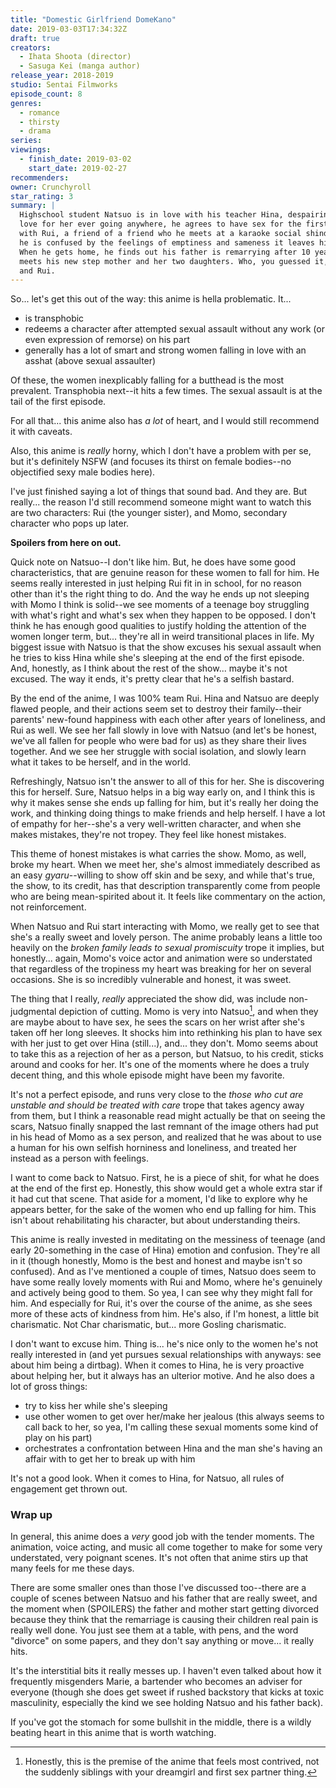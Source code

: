 ```yaml
---
title: "Domestic Girlfriend DomeKano"
date: 2019-03-03T17:34:32Z
draft: true
creators:
  - Ihata Shoota (director)
  - Sasuga Kei (manga author)
release_year: 2018-2019
studio: Sentai Filmworks
episode_count: 8
genres:
  - romance
  - thirsty
  - drama
series:
viewings:
  - finish_date: 2019-03-02
    start_date: 2019-02-27
recommenders:
owner: Crunchyroll
star_rating: 3
summary: |
  Highschool student Natsuo is in love with his teacher Hina, despairing of his
  love for her ever going anywhere, he agrees to have sex for the first time
  with Rui, a friend of a friend who he meets at a karaoke social shindig. And
  he is confused by the feelings of emptiness and sameness it leaves him with.
  When he gets home, he finds out his father is remarrying after 10 years, and
  meets his new step mother and her two daughters. Who, you guessed it, are Hina
  and Rui.
---
```


So... let's get this out of the way: this anime is hella problematic. It...

- is transphobic
- redeems a character after attempted sexual assault without any work (or even
    expression of remorse) on his part
- generally has a lot of smart and strong women falling in love with an asshat
    (above sexual assaulter)

Of these, the women inexplicably falling for a butthead is the most prevalent.
Transphobia next--it hits a few times. The sexual assault is at the tail of the
first episode.

For all that... this anime also has _a lot_ of heart, and I would still
recommend it with caveats.

Also, this anime is _really_ horny, which I don't have a problem with per se,
but it's definitely NSFW (and focuses its thirst on female bodies--no
objectified sexy male bodies here).

I've just finished saying a lot of things that sound bad. And they are. But
really... the reason I'd still recommend someone might want to watch this are
two characters: Rui (the younger sister), and Momo, secondary character who pops
up later.

**Spoilers from here on out.**

Quick note on Natsuo--I don't like him. But, he does have some good
characteristics, that are genuine reason for these women to fall for him. He
seems really interested in just helping Rui fit in in school, for no reason
other than it's the right thing to do. And the way he ends up not sleeping with
Momo I think is solid--we see moments of a teenage boy struggling with what's
right and what's sex when they happen to be opposed. I don't think he has enough
good qualities to justify holding the attention of the women longer term, but...
they're all in weird transitional places in life. My biggest issue with Natsuo is
that the show excuses his sexual assault when he tries to kiss Hina while she's
sleeping at the end of the first episode. And, honestly, as I think about the
rest of the show... maybe it's not excused. The way it ends, it's pretty clear
that he's a selfish bastard.

By the end of the anime, I was 100% team Rui. Hina and Natsuo are deeply flawed
people, and their actions seem set to destroy their family--their parents'
new-found happiness with each other after years of loneliness, and Rui as well.
We see her fall slowly in love with Natsuo (and let's be honest, we've all
fallen for people who were bad for us) as they share their lives together. And
we see her struggle with social isolation, and slowly learn what it takes to be
herself, and in the world.

Refreshingly, Natsuo isn't the answer to all of this for her. She is discovering
this for herself. Sure, Natsuo helps in a big way early on, and I think this is
why it makes sense she ends up falling for him, but it's really her doing the
work, and thinking doing things to make friends and help herself. I have a lot
of empathy for her--she's a very well-written character, and when she makes
mistakes, they're not tropey. They feel like honest mistakes.

This theme of honest mistakes is what carries the show. Momo, as well, broke my
heart. When we meet her, she's almost immediately described as an easy
_gyaru_--willing to show off skin and be sexy, and while that's true, the show,
to its credit, has that description transparently come from people who are being
mean-spirited about it. It feels like commentary on the action, not
reinforcement.

When Natsuo and Rui start interacting with Momo, we really get to see that she's
a really sweet and lovely person. The anime probably leans a little too heavily
on the _broken family leads to sexual promiscuity_ trope it implies, but
honestly... again, Momo's voice actor and animation were so understated that
regardless of the tropiness my heart was breaking for her on several occasions.
She is so incredibly vulnerable and honest, it was sweet.

The thing that I really, _really_ appreciated the show did, was include
non-judgmental depiction of cutting. Momo is very into Natsuo[^1], and when they
are maybe about to have sex, he sees the scars on her wrist after she's taken
off her long sleeves. It shocks him into rethinking his plan to have sex with
her just to get over Hina (still...), and... they don't. Momo seems about to
take this as a rejection of her as a person, but Natsuo, to his credit, sticks
around and cooks for her. It's one of the moments where he does a truly decent
thing, and this whole episode might have been my favorite.

It's not a perfect episode, and runs very close to the _those who cut are
unstable and should be treated with care_ trope that takes agency away from
them, but I think a reasonable read might actually be that on seeing the scars,
Natsuo finally snapped the last remnant of the image others had put in his head
of Momo as a sex person, and realized that he was about to use a human for his
own selfish horniness and loneliness, and treated her instead as a person with
feelings.

I want to come back to Natsuo. First, he is a piece of shit, for what he does at
the end of the first ep. Honestly, this show would get a whole extra star if it
had cut that scene. That aside for a moment, I'd like to explore why he appears
better, for the sake of the women who end up falling for him. This isn't about
rehabilitating his character, but about understanding theirs.

This anime is really invested in meditating on the messiness of teenage (and
early 20-something in the case of Hina) emotion and confusion. They're all in it
(though honestly, Momo is the best and honest and maybe isn't so confused). And
as I've mentioned a couple of times, Natsuo does seem to have some really lovely
moments with Rui and Momo, where he's genuinely and actively being good to them.
So yea, I can see why they might fall for him. And especially for Rui, it's over
the course of the anime, as she sees more of these acts of kindness from him.
He's also, if I'm honest, a little bit charismatic. Not Char charismatic, but...
more Gosling charismatic.

I don't want to excuse him. Thing is... he's nice only to the women he's not
really interested in (and yet pursues sexual relationships with anyways: see
about him being a dirtbag). When it comes to Hina, he is very proactive about
helping her, but it always has an ulterior motive. And he also does a lot of
gross things:

- try to kiss her while she's sleeping
- use other women to get over her/make her jealous (this always seems to call
    back to her, so yea, I'm calling these sexual moments some kind of play on
    his part)
- orchestrates a confrontation between Hina and the man she's having an affair
    with to get her to break up with him

It's not a good look. When it comes to Hina, for Natsuo, all rules of engagement
get thrown out.

### Wrap up

In general, this anime does a _very_ good job with the tender moments. The
animation, voice acting, and music all come together to make for some very
understated, very poignant scenes. It's not often that anime stirs up that many
feels for me these days.

There are some smaller ones than those I've discussed too--there are a couple of
scenes between Natsuo and his father that are really sweet, and the moment when
(SPOILERS) the father and mother start getting divorced because they think that
the remarriage is causing their children real pain is really well done. You just
see them at a table, with pens, and the word "divorce" on some papers, and they
don't say anything or move... it really hits.

It's the interstitial bits it really messes up. I haven't even talked about how
it frequently misgenders Marie, a bartender who becomes an adviser for everyone
(though she does get sweet if rushed backstory that kicks at toxic masculinity,
especially the kind we see holding Natsuo and his father back).

If you've got the stomach for some bullshit in the middle, there is a wildly
beating heart in this anime that is worth watching.



[^1]: Honestly, this is the premise of the anime that feels most contrived, not the suddenly siblings with your dreamgirl and first sex partner thing.
